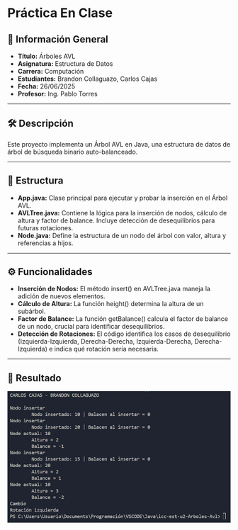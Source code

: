 # Práctica En Clase

## 📌 Información General

- **Título:** Árboles AVL
- **Asignatura:** Estructura de Datos
- **Carrera:** Computación
- **Estudiantes:** Brandon Collaguazo, Carlos Cajas
- **Fecha:** 26/06/2025
- **Profesor:** Ing. Pablo Torres

---

## 🛠️ Descripción

Este proyecto implementa un Árbol AVL en Java, una estructura de datos de árbol de búsqueda binario auto-balanceado.

---

## 🧱 Estructura

- **App.java:** Clase principal para ejecutar y probar la inserción en el Árbol AVL.
- **AVLTree.java:** Contiene la lógica para la inserción de nodos, cálculo de altura y factor de balance. Incluye detección de desequilibrios para futuras rotaciones.
- **Node.java:** Define la estructura de un nodo del árbol con valor, altura y referencias a hijos.

---

## ⚙️ Funcionalidades

- **Inserción de Nodos:** El método insert() en AVLTree.java maneja la adición de nuevos elementos.
- **Cálculo de Altura:** La función height() determina la altura de un subárbol.
- **Factor de Balance:** La función getBalance() calcula el factor de balance de un nodo, crucial para identificar desequilibrios.
- **Detección de Rotaciones:** El código identifica los casos de desequilibrio (Izquierda-Izquierda, Derecha-Derecha, Izquierda-Derecha, Derecha-Izquierda) e indica qué rotación sería necesaria.

---

## 🚀 Resultado

<p align="center">
  <img src="resultado-avl.PNG" alt="Resultado de Ejecución" />
</p>
